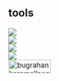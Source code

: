 
## tools

<img src="https://skillicons.dev/icons?i=c,cpp,python,dart,java,kotlin" /> <br>
<img src="https://skillicons.dev/icons?i=linux,vscode,visualstudio,androidstudio,idea" /> <br>
<img src="https://skillicons.dev/icons?i=flutter" /> <br>
<img src="https://skillicons.dev/icons?i=git,github" /> <br>
<a href="https://www.leetcode.com/bugrahankaramollaoglu" target="blank"><img align="left" src="https://img.shields.io/badge/LeetCode-000000?style=for-the-badge&logo=LeetCode&logoColor=#d16c06" alt="bugrahankaramollaoglu" height="27" width="85" /></a>
